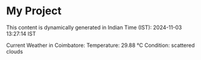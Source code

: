 # My Project

This content is dynamically generated in Indian Time (IST): 2024-11-03 13:27:14 IST


Current Weather in Coimbatore:
Temperature: 29.88 °C
Condition: scattered clouds
